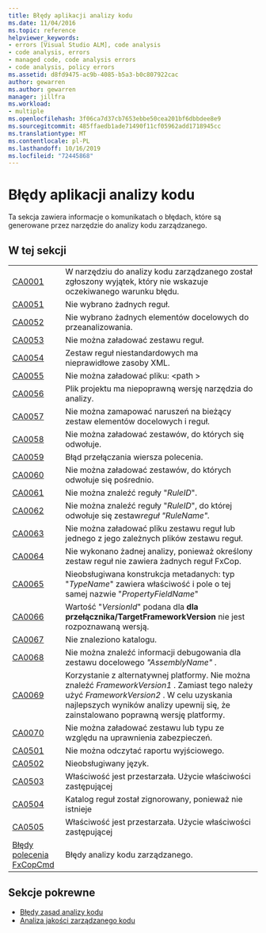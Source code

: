 ```yaml
---
title: Błędy aplikacji analizy kodu
ms.date: 11/04/2016
ms.topic: reference
helpviewer_keywords:
- errors [Visual Studio ALM], code analysis
- code analysis, errors
- managed code, code analysis errors
- code analysis, policy errors
ms.assetid: d8fd9475-ac9b-4085-b5a3-b0c807922cac
author: gewarren
ms.author: gewarren
manager: jillfra
ms.workload:
- multiple
ms.openlocfilehash: 3f06ca7d37cb7653ebbe50cea201bf6dbbdee8e9
ms.sourcegitcommit: 485ffaedb1ade71490f11cf05962add1718945cc
ms.translationtype: MT
ms.contentlocale: pl-PL
ms.lasthandoff: 10/16/2019
ms.locfileid: "72445868"
---
```

# <a name="code-analysis-application-errors"></a>Błędy aplikacji analizy kodu

Ta sekcja zawiera informacje o komunikatach o błędach, które są generowane przez narzędzie do analizy kodu zarządzanego.

## <a name="in-this-section"></a>W tej sekcji

|||
|-|-|
|[CA0001](ca0001.md)|W narzędziu do analizy kodu zarządzanego został zgłoszony wyjątek, który nie wskazuje oczekiwanego warunku błędu.|
|[CA0051](ca0051.md)|Nie wybrano żadnych reguł.|
|[CA0052](ca0052.md)|Nie wybrano żadnych elementów docelowych do przeanalizowania.|
|[CA0053](ca0053.md)|Nie można załadować zestawu reguł.|
|[CA0054](ca0054.md)|Zestaw reguł niestandardowych ma nieprawidłowe zasoby XML.|
|[CA0055](ca0055.md)|Nie można załadować pliku: \<path >|
|[CA0056](ca0056.md)|Plik projektu ma niepoprawną wersję narzędzia do analizy.|
|[CA0057](ca0057.md)|Nie można zamapować naruszeń na bieżący zestaw elementów docelowych i reguł.|
|[CA0058](ca0058.md)|Nie można załadować zestawów, do których się odwołuje.|
|[CA0059](ca0059.md)|Błąd przełączania wiersza polecenia.|
|[CA0060](ca0060.md)|Nie można załadować zestawów, do których odwołuje się pośrednio.|
|[CA0061](ca0061.md)|Nie można znaleźć reguły "*RuleID*".|
|[CA0062](ca0062.md)|Nie można znaleźć reguły "*RuleID*", do której odwołuje się zestaw*reguł "RuleName".*|
|[CA0063](ca0063.md)|Nie można załadować pliku zestawu reguł lub jednego z jego zależnych plików zestawu reguł.|
|[CA0064](ca0064.md)|Nie wykonano żadnej analizy, ponieważ określony zestaw reguł nie zawiera żadnych reguł FxCop.|
|[CA0065](ca0065.md)|Nieobsługiwana konstrukcja metadanych: typ "*TypeName*" zawiera właściwość i pole o tej samej nazwie "*PropertyFieldName*"|
|[CA0066](ca0066.md)|Wartość "*VersionId*" podana dla **dla przełącznika/TargetFrameworkVersion** nie jest rozpoznawaną wersją.|
|[CA0067](ca0067.md)|Nie znaleziono katalogu.|
|[CA0068](ca0068.md)|Nie można znaleźć informacji debugowania dla zestawu docelowego *"AssemblyName"* .|
|[CA0069](ca0069.md)|Korzystanie z alternatywnej platformy. Nie można znaleźć *FrameworkVersion1* . Zamiast tego należy użyć *FrameworkVersion2* . W celu uzyskania najlepszych wyników analizy upewnij się, że zainstalowano poprawną wersję platformy.|
|[CA0070](ca0070.md)|Nie można załadować zestawu lub typu ze względu na uprawnienia zabezpieczeń.|
|[CA0501](ca0501.md)|Nie można odczytać raportu wyjściowego.|
|[CA0502](ca0502.md)|Nieobsługiwany język.|
|[CA0503](ca0503.md)|Właściwość jest przestarzała. Użycie właściwości zastępującej|
|[CA0504](ca0504.md)|Katalog reguł został zignorowany, ponieważ nie istnieje|
|[CA0505](ca0505.md)|Właściwość jest przestarzała. Użycie właściwości zastępującej|
|[Błędy polecenia FxCopCmd](fxcopcmd-errors.md)|Błędy analizy kodu zarządzanego.|

## <a name="related-sections"></a>Sekcje pokrewne

- [Błędy zasad analizy kodu](../code-quality/code-analysis-policy-errors.md)
- [Analiza jakości zarządzanego kodu](../code-quality/code-analysis-for-managed-code-overview.md)
